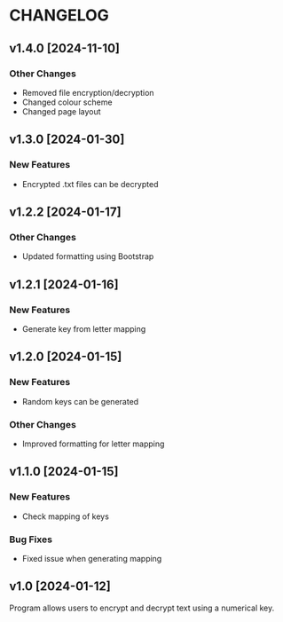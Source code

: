 # CHANGELOG
## v1.4.0 [2024-11-10]
### Other Changes
- Removed file encryption/decryption
- Changed colour scheme
- Changed page layout

## v1.3.0 [2024-01-30]
### New Features
- Encrypted .txt files can be decrypted

## v1.2.2 [2024-01-17]
### Other Changes
- Updated formatting using Bootstrap

## v1.2.1 [2024-01-16]
### New Features
- Generate key from letter mapping

## v1.2.0 [2024-01-15]
### New Features
- Random keys can be generated

### Other Changes
- Improved formatting for letter mapping

## v1.1.0 [2024-01-15]
### New Features
- Check mapping of keys

### Bug Fixes
- Fixed issue when generating mapping

## v1.0 [2024-01-12]
Program allows users to encrypt and decrypt text using a numerical key.